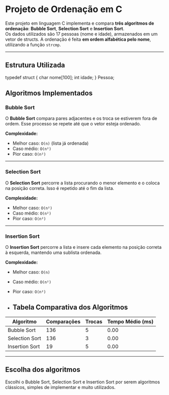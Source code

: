 # Projeto de Ordenação em C

Este projeto em linguagem C implementa e compara **três algoritmos de ordenação**: **Bubble Sort**, **Selection Sort** e **Insertion Sort**.  
Os dados utilizados são 17 pessoas (nome e idade), armazenados em um vetor de structs. A ordenação é feita **em ordem alfabética pelo nome**, utilizando a função `strcmp`.

---

##  Estrutura Utilizada

typedef struct {
    char nome[100];
    int idade;
} Pessoa;

##  Algoritmos Implementados

###  Bubble Sort

O **Bubble Sort** compara pares adjacentes e os troca se estiverem fora de ordem. Esse processo se repete até que o vetor esteja ordenado.

**Complexidade:**

- Melhor caso: `O(n)` (lista já ordenada)  
- Caso médio: `O(n²)`  
- Pior caso: `O(n²)`

---

###  Selection Sort

O **Selection Sort** percorre a lista procurando o menor elemento e o coloca na posição correta. Isso é repetido até o fim da lista.

**Complexidade:**

- Melhor caso: `O(n²)`  
- Caso médio: `O(n²)`  
- Pior caso: `O(n²)`

---

###  Insertion Sort

O **Insertion Sort** percorre a lista e insere cada elemento na posição correta à esquerda, mantendo uma sublista ordenada.

**Complexidade:**

- Melhor caso: `O(n)`  
- Caso médio: `O(n²)`  
- Pior caso: `O(n²)`

- ## Tabela Comparativa dos Algoritmos

| Algoritmo         | Comparações | Trocas | Tempo Médio (ms) |
|-------------------|-------------|--------|------------------|
| Bubble Sort       | 136         | 5      | 0.00             |
| Selection Sort    | 136         | 3      | 0.00             |
| Insertion Sort    | 19          | 5      | 0.00             |

---

## Escolha dos algoritmos

Escolhi o Bubble Sort, Selection Sort e Insertion Sort por serem algoritmos clássicos, simples de implementar e muito utilizados.


